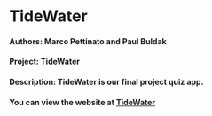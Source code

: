 # TideWater

#### Authors: Marco Pettinato and Paul Buldak
#### Project: TideWater
#### Description: TideWater is our final project quiz app.
#### You can view the website at [TideWater](https://gentle-desert-0f0219f10.azurestaticapps.net/)
